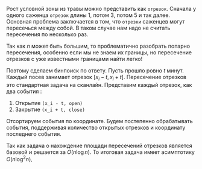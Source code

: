 Рост условной зоны из травы можно представить как `отрезок`. Сначала у одного саженца `отрезок` длины $1$, потом $3$, потом $5$ и так далее. Основная проблема заключается в том, что `отрезки` саженцев могут пересечься между собой. В таком случае нам надо не считать пересечения по несколько раз.

Так как $n$ может быть большим, то проблематично разобрать попарно пересечения, особенно если мы не знаем их границы, но пересечение отрезков с уже известными границами найти легко!

Поэтому сделаем бинпоиск по ответу. Пусть прошло ровно $t$ минут. Каждый посев занимает отрезок $[x_i - t, x_i + t]$. Пересечение отрезков это стандартная задача на сканлайн. Представим каждый отрезок, как два события :
1. Открытие `(x_i - t, open)` 
2. Закрытие `(x_i + t, close)`

Отсортируем события по координате. Будем постепенно обрабатывать события, поддерживая количество открытых отрезков и координату последнего события. 

Так как задача о нахождение площади пересечений отрезков является базовой и решается за $O(n \log n)$. То итоговая задача имеет асимптотику $O(n \log^2 n)$. 

